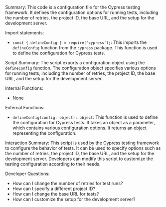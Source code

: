 Summary:
This code is a configuration file for the Cypress testing framework. It defines the configuration options for running tests, including the number of retries, the project ID, the base URL, and the setup for the development server.

Import statements:
- `const { defineConfig } = require('cypress');`: This imports the `defineConfig` function from the `cypress` package. This function is used to define the configuration for Cypress tests.

Script Summary:
The script exports a configuration object using the `defineConfig` function. The configuration object specifies various options for running tests, including the number of retries, the project ID, the base URL, and the setup for the development server.

Internal Functions:
- None

External Functions:
- `defineConfig(config: object): object`: This function is used to define the configuration for Cypress tests. It takes an object as a parameter, which contains various configuration options. It returns an object representing the configuration.

Interaction Summary:
This script is used by the Cypress testing framework to configure the behavior of tests. It can be used to specify options such as the number of retries, the project ID, the base URL, and the setup for the development server. Developers can modify this script to customize the testing configuration according to their needs.

Developer Questions:
- How can I change the number of retries for test runs?
- How can I specify a different project ID?
- How can I change the base URL for tests?
- How can I customize the setup for the development server?